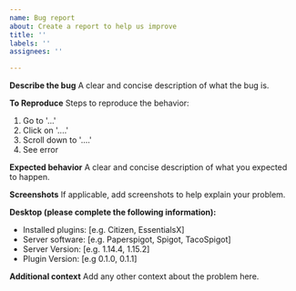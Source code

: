 ```yaml
---
name: Bug report
about: Create a report to help us improve
title: ''
labels: ''
assignees: ''

---
```


**Describe the bug**
A clear and concise description of what the bug is.

**To Reproduce**
Steps to reproduce the behavior:
1. Go to '...'
2. Click on '....'
3. Scroll down to '....'
4. See error

**Expected behavior**
A clear and concise description of what you expected to happen.

**Screenshots**
If applicable, add screenshots to help explain your problem.

**Desktop (please complete the following information):**
 - Installed plugins: [e.g. Citizen, EssentialsX]
 - Server software: [e.g. Paperspigot, Spigot, TacoSpigot]
 - Server Version: [e.g. 1.14.4, 1.15.2]
 - Plugin Version: [e.g 0.1.0, 0.1.1]

**Additional context**
Add any other context about the problem here.
